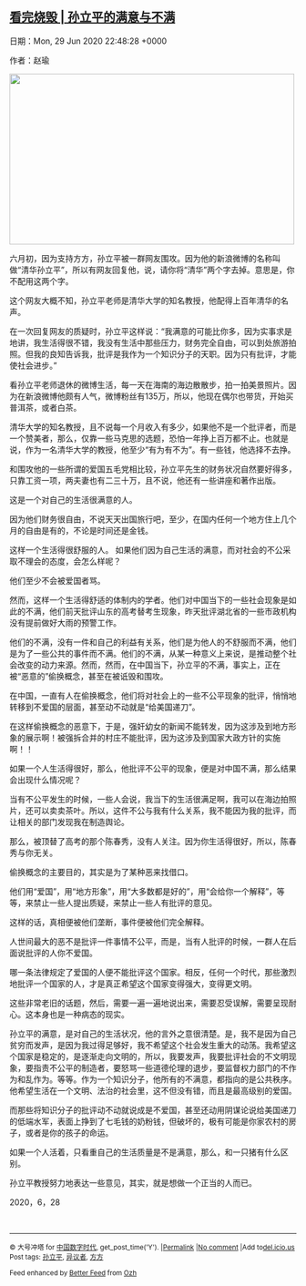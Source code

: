 [看完烧毁 | 孙立平的满意与不满](https://chinadigitaltimes.net/chinese/2020/06/%e7%9c%8b%e5%ae%8c%e7%83%a7%e6%af%81-%e5%ad%99%e7%ab%8b%e5%b9%b3%e7%9a%84%e6%bb%a1%e6%84%8f%e4%b8%8e%e4%b8%8d%e6%bb%a1/)
------
日期：Mon, 29 Jun 2020 22:48:28 +0000

<p>作者：赵瑜</p><p><img class="aligncenter wp-image-648699" src="https://chinadigitaltimes.net/chinese/files/2020/06/孙立平-300x180.png" alt="" width="500" height="300" srcset="https://chinadigitaltimes.net/chinese/files/2020/06/孙立平-300x180.png 300w, https://chinadigitaltimes.net/chinese/files/2020/06/孙立平-440x264.png 440w, https://chinadigitaltimes.net/chinese/files/2020/06/孙立平.png 464w" sizes="(max-width: 500px) 100vw, 500px" /></p><p>六月初，因为支持方方，孙立平被一群网友围攻。因为他的新浪微博的名称叫做“清华孙立平”，所以有网友回复他，说，请你将“清华”两个字去掉。意思是，你不配用这两个字。</p><p>这个网友大概不知，孙立平老师是清华大学的知名教授，他配得上百年清华的名声。</p><p>在一次回复网友的质疑时，孙立平这样说：“我满意的可能比你多，因为实事求是地讲，我生活得很不错，我没有生活中那些压力，财务完全自由，可以到处旅游拍照。但我的良知告诉我，批评是我作为一个知识分子的天职。因为只有批评，才能使社会进步。”</p><p>看孙立平老师退休的微博生活，每一天在海南的海边散散步，拍一拍美景照片。因为在新浪微博他颇有人气，微博粉丝有135万，所以，他现在偶尔也带货，开始买普洱茶，或者白茶。</p><p>清华大学的知名教授，且不说每一个月收入有多少，如果他不是一个批评者，而是一个赞美者，那么，仅靠一些马克思的选题，恐怕一年挣上百万都不止。也就是说，作为一名清华大学的教授，他至少“有为有不为”。有一些钱，他选择不去挣。</p><p>和围攻他的一些所谓的爱国五毛党相比较，孙立平先生的财务状况自然要好得多，只靠工资一项，两夫妻也有二三十万，且不说，他还有一些讲座和著作出版。</p><p>这是一个对自己的生活很满意的人。</p><p>因为他们财务很自由，不说天天出国旅行吧，至少，在国内任何一个地方住上几个月的自由是有的，不论是时间还是金钱。</p><p>这样一个生活得很舒服的人。 如果他们因为自己生活的满意，而对社会的不公采取不理会的态度，会怎么样呢？</p><p>他们至少不会被爱国者骂。</p><p>然而，这样一个生活得舒适的体制内的学者。他们对中国当下的一些社会现象是如此的不满，他们前天批评山东的高考替考生现象，昨天批评湖北省的一些市政机构没有提前做好大雨的预警工作。</p><p>他们的不满，没有一件和自己的利益有关系，他们是为他人的不舒服而不满，他们是为了一些公共的事件而不满。他们的不满，从某一种意义上来说，是推动整个社会改变的动力来源。然而，然而，在中国当下，孙立平的不满，事实上，正在被“恶意的”偷换概念，甚至在被诋毁和围攻。</p><p>在中国，一直有人在偷换概念，他们将对社会上的一些不公平现象的批评，悄悄地转移到不爱国的层面，甚至动不动就是“给美国递刀”。</p><p>在这样偷换概念的恶意下，于是，强奸幼女的新闻不能转发，因为这涉及到地方形象的展示啊！被强拆合并的村庄不能批评，因为这涉及到国家大政方针的实施啊！！</p><p>如果一个人生活得很好，那么，他批评不公平的现象，便是对中国不满，那么结果会出现什么情况呢？</p><p>当有不公平发生的时候，一些人会说，我当下的生活很满足啊，我可以在海边拍照片，还可以卖卖茶叶。所以，这件不公与我有什么关系，我不能因为我的批评，而让相关的部门发现我在制造舆论。</p><p>那么，被顶替了高考的那个陈春秀，没有人关注。因为你生活得很好，所以，陈春秀与你无关。</p><p>偷换概念的主要目的，其实是为了某种恶来找借口。</p><p>他们用“爱国”，用“地方形象”，用“大多数都是好的”，用“会给你一个解释”，等等，来禁止一些人提出质疑，来禁止一些人有批评的意见。</p><p>这样的话，真相便被他们垄断，事件便被他们完全解释。</p><p>人世间最大的恶不是批评一件事情不公平，而是，当有人批评的时候，一群人在后面说批评的人你不爱国。</p><p>哪一条法律规定了爱国的人便不能批评这个国家。相反，任何一个时代，那些激烈地批评一个国家的人，才是真正希望这个国家变得强大，变得更文明。</p><p>这些非常老旧的话题，然后，需要一遍一遍地说出来，需要忍受误解，需要呈现耐心。这本身也是一种病态的现实。</p><p>孙立平的满意，是对自己的生活状况，他的言外之意很清楚。是，我不是因为自己贫穷而发声，是因为我过得足够好，我不希望这个社会发生重大的动荡。我希望这个国家是稳定的，是逐渐走向文明的，所以，我要发声，我要批评社会的不文明现象，要指责不公平的制造者，要怒骂一些道德伦理的退步，要监督权力部门的不作为和乱作为。等等。作为一个知识分子，他所有的不满意，都指向的是公共秩序。他希望生活在一个文明、法治的社会里，这不但没有错，而且是最高级别的爱国。</p><p>而那些将知识分子的批评动不动就说成是不爱国，甚至还动用阴谋论说给美国递刀的低端水军，表面上挣到了七毛钱的奶粉钱，但破坏的，极有可能是你家农村的房子，或者是你的孩子的命运。</p><p>如果一个人活着，只看重自己的生活质量是不是满意，那么，和一只猪有什么区别。</p><p>孙立平教授努力地表达一些意见，其实，就是想做一个正当的人而已。</p><p>2020，6，28</p><p>&nbsp;</p><hr /><p><small>&copy; 大号冲塔 for <a href="https://chinadigitaltimes.net/chinese">中国数字时代</a>, get_post_time('Y'). |<a href="https://chinadigitaltimes.net/chinese/2020/06/%e7%9c%8b%e5%ae%8c%e7%83%a7%e6%af%81-%e5%ad%99%e7%ab%8b%e5%b9%b3%e7%9a%84%e6%bb%a1%e6%84%8f%e4%b8%8e%e4%b8%8d%e6%bb%a1/">Permalink</a> |<a href="https://chinadigitaltimes.net/chinese/2020/06/%e7%9c%8b%e5%ae%8c%e7%83%a7%e6%af%81-%e5%ad%99%e7%ab%8b%e5%b9%b3%e7%9a%84%e6%bb%a1%e6%84%8f%e4%b8%8e%e4%b8%8d%e6%bb%a1/#comments">No comment</a> |Add to<a href="http://del.icio.us/post?url=https://chinadigitaltimes.net/chinese/2020/06/%e7%9c%8b%e5%ae%8c%e7%83%a7%e6%af%81-%e5%ad%99%e7%ab%8b%e5%b9%b3%e7%9a%84%e6%bb%a1%e6%84%8f%e4%b8%8e%e4%b8%8d%e6%bb%a1/&amp;title=看完烧毁 | 孙立平的满意与不满">del.icio.us</a><br/>Post tags: <a href="https://chinadigitaltimes.net/chinese/tag/%e5%ad%99%e7%ab%8b%e5%b9%b3/" rel="tag">孙立平</a>, <a href="https://chinadigitaltimes.net/chinese/tag/%e5%bc%82%e8%ae%ae%e8%80%85/" rel="tag">异议者</a>, <a href="https://chinadigitaltimes.net/chinese/tag/%e6%96%b9%e6%96%b9/" rel="tag">方方</a><br/></small></p><p><small>Feed enhanced by <a href='http://planetozh.com/blog/my-projects/wordpress-plugin-better-feed-rss/'>Better Feed</a> from  <a href='http://planetozh.com/blog/'>Ozh</a></small></p>

